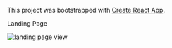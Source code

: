 This project was bootstrapped with [Create React App](https://github.com/facebook/create-react-app).

Landing Page

<img src='https://user-images.githubusercontent.com/52367677/89212276-6c6f8700-d580-11ea-9b21-daea0a7fbdd4.gif' alt='landing page view'>

